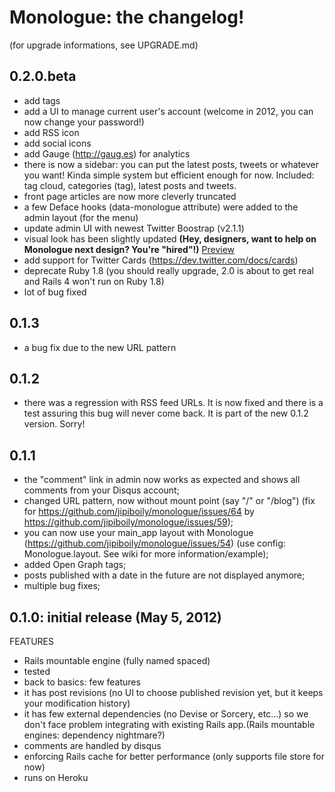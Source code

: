 # Monologue: the changelog!
(for upgrade informations, see UPGRADE.md)

## 0.2.0.beta
- add tags
- add a UI to manage current user's account (welcome in 2012, you can now change your password!)
- add RSS icon
- add social icons
- add Gauge (http://gaug.es) for analytics
- there is now a sidebar: you can put the latest posts, tweets or whatever you want! Kinda simple system but efficient enough for now. Included: tag cloud, categories (tag), latest posts and tweets.
- front page articles are now more cleverly truncated
- a few Deface hooks (data-monologue attribute) were added to the admin layout (for the menu)
- update admin UI with newest Twitter Boostrap (v2.1.1)
- visual look has been slightly updated **(Hey, designers, want to help on Monologue next design? You're "hired"!)**  [Preview](http://screencast.com/t/6Ua49p2TdqP)
- add support for Twitter Cards (https://dev.twitter.com/docs/cards)
- deprecate Ruby 1.8 (you should really upgrade, 2.0 is about to get real and Rails 4 won't run on Ruby 1.8)
- lot of bug fixed

## 0.1.3
- a bug fix due to the new URL pattern

## 0.1.2
- there was a regression with RSS feed URLs. It is now fixed and there is a test assuring this bug will never come back. It is part of the new 0.1.2 version. Sorry!

## 0.1.1

- the "comment" link in admin now works as expected and shows all comments from your Disqus account;
- changed URL pattern, now without mount point (say "/" or "/blog") (fix for https://github.com/jipiboily/monologue/issues/64 by https://github.com/jipiboily/monologue/issues/59);
- you can now use your main_app layout with Monologue (https://github.com/jipiboily/monologue/issues/54) (use config: Monologue.layout. See wiki for more information/example);
- added Open Graph tags;
- posts published with a date in the future are not displayed anymore;
- multiple bug fixes;


## 0.1.0: initial release (May 5, 2012)

FEATURES

 - Rails mountable engine (fully named spaced)
 - tested
 - back to basics: few features
 - it has post revisions (no UI to choose published revision yet, but it keeps your modification history)
 - it has few external dependencies (no Devise or Sorcery, etc…) so we don't face problem integrating with existing Rails app.(Rails mountable engines: dependency nightmare?)
 - comments are handled by disqus
 - enforcing Rails cache for better performance (only supports file store for now)
 - runs on Heroku